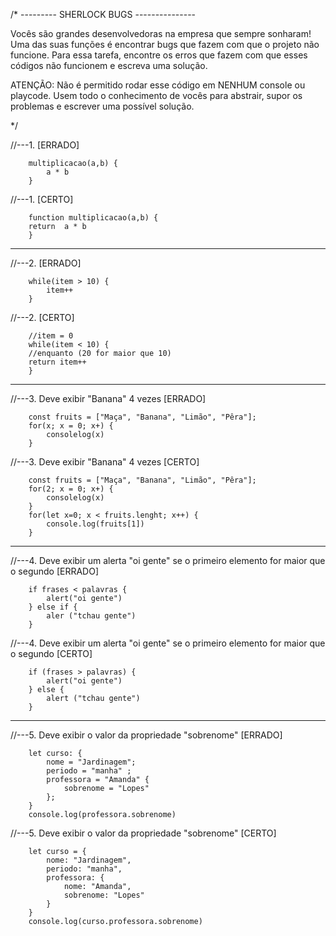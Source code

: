 /* --------- SHERLOCK BUGS --------------- 

Vocês são grandes desenvolvedoras na empresa que sempre sonharam! Uma das suas funções é 
encontrar bugs que fazem com que o projeto não funcione. Para essa tarefa, encontre os erros que fazem com que esses códigos não funcionem e escreva uma solução.

ATENÇÃO: Não é permitido rodar esse código em NENHUM console ou playcode. Usem todo o conhecimento
de vocês para abstrair, supor os problemas e escrever uma possível solução.

*/


//---1. [ERRADO]

        multiplicacao(a,b) {
            a * b  
        }

//---1. [CERTO]

        function multiplicacao(a,b) {
        return  a * b  
        }

-------------------------------------------------------------------------------------------------------------

//---2. [ERRADO]

        while(item > 10) {
            item++
        }

//---2. [CERTO]

        //item = 0
        while(item < 10) {
        //enquanto (20 for maior que 10)
        return item++
        }

--------------------------------------------------------------------------------------------------------------

//---3. Deve exibir "Banana" 4 vezes [ERRADO]

        const fruits = ["Maça", "Banana", "Limão", "Pêra"];
        for(x; x = 0; x+) {
            consolelog(x)
        }


//---3. Deve exibir "Banana" 4 vezes [CERTO]

        const fruits = ["Maça", "Banana", "Limão", "Pêra"];
        for(2; x = 0; x+) {
            consolelog(x)
        }
        for(let x=0; x < fruits.lenght; x++) {
            console.log(fruits[1])
        }

----------------------------------------------------------------------------------------------------------------

//---4. Deve exibir um alerta "oi gente" se o primeiro elemento for maior que o segundo [ERRADO]

        if frases < palavras {
            alert("oi gente")
        } else if {
            aler ("tchau gente")
        }


//---4. Deve exibir um alerta "oi gente" se o primeiro elemento for maior que o segundo [CERTO]

        if (frases > palavras) {
            alert("oi gente")
        } else {
            alert ("tchau gente")
        }

----------------------------------------------------------------------------------------------------------------

//---5. Deve exibir o valor da propriedade "sobrenome" [ERRADO]

        let curso: {
            nome = "Jardinagem";
            periodo = "manha" ;
            professora = "Amanda" {
                sobrenome = "Lopes"
            };
        }
        console.log(professora.sobrenome)


//---5. Deve exibir o valor da propriedade "sobrenome" [CERTO]

        let curso = {
            nome: "Jardinagem",
            periodo: "manha",
            professora: {
                nome: "Amanda",
                sobrenome: "Lopes"
            }
        }
        console.log(curso.professora.sobrenome)